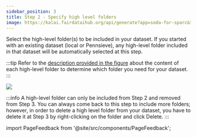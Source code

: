```yaml
---
sidebar_position: 3
title: Step 2 - Specify high level folders
image: https://kalai.fairdataihub.org/api/generate?app=soda-for-sparc&title=Step%202%20-%20Specify%20high%20level%20folders&description=Prepare%20Dataset
---
```


Select the high-level folder(s) to be included in your dataset. If you started with an existing dataset (local or Pennsieve), any high-level folder included in that dataset
will be automatically selected at this step.

:::tip
Refer to the [description provided in the figure](./organize-dataset#background) about the content of each high-level folder to determine which folder you need for your dataset.
:::

![](https://github.com/fairdataihub/SODA-for-SPARC/blob/main/docs/documentation/Organize-dataset/high-level-folders-1.gif?raw=true)

:::info
A high-level folder can only be included from Step 2 and removed from Step 3. You can always come back to this step to include more folders; however, in order to delete a
high level folder from your dataset, you have to delete it at Step 3 by right-clicking on the folder and click Delete.
:::

import PageFeedback from '@site/src/components/PageFeedback';

<PageFeedback />

